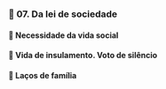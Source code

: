 ### 📑 07. Da lei de sociedade
#### 📃 Necessidade da vida social
#### 📃 Vida de insulamento. Voto de silêncio
#### 📃 Laços de família
